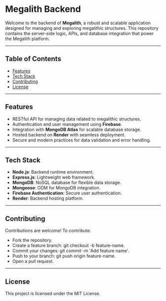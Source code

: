 # **Megalith Backend**

Welcome to the backend of **Megalith**, a robust and scalable application designed for managing and exploring megalithic structures. This repository contains the server-side logic, APIs, and database integration that power the Megalith platform.

---

## **Table of Contents**

- [Features](#features)
- [Tech Stack](#tech-stack)
- [Contributing](#contributing)
- [License](#license)

---

## **Features**

- RESTful API for managing data related to megalithic structures.
- Authentication and user management using **Firebase**.
- Integration with **MongoDB Atlas** for scalable database storage.
- Hosted backend on **Render** with seamless deployment.
- Secure and modern practices for data validation and error handling.

---

## **Tech Stack**

- **Node.js**: Backend runtime environment.
- **Express.js**: Lightweight web framework.
- **MongoDB**: NoSQL database for flexible data storage.
- **Mongoose**: ODM for MongoDB integration.
- **Firebase Authentication**: Secure user authentication.
- **Render**: Backend hosting platform.

---

## **Contributing**

Contributions are welcome! To contribute:

- Fork the repository.
- Create a feature branch: git checkout -b feature-name.
- Commit your changes: git commit -m 'Add feature name'.
- Push to your branch: git push origin feature-name.
- Open a pull request.

---

## License

This project is licensed under the MIT License.
